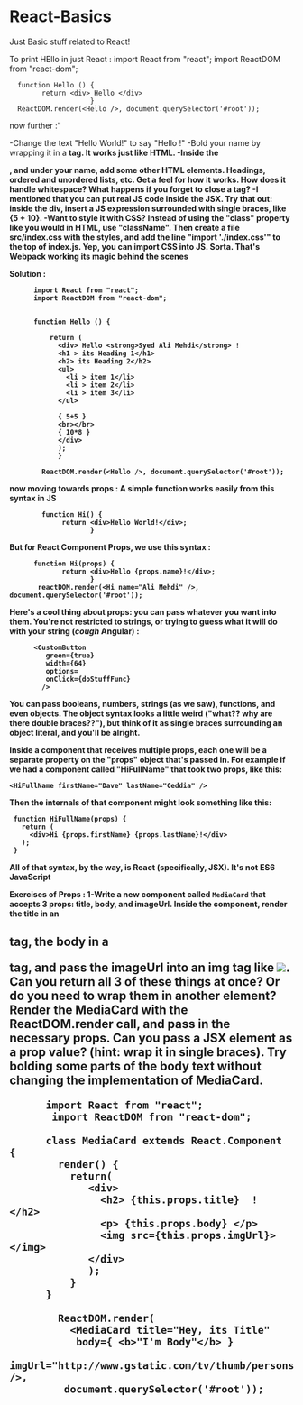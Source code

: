 # React-Basics
Just Basic stuff related to React!

To print HEllo in just React :
  import React from "react";
  import ReactDOM from "react-dom";

      function Hello () {
            return <div> Hello </div>
                        }
      ReactDOM.render(<Hello />, document.querySelector('#root'));


now further :'

-Change the text "Hello World!" to say "Hello <your name>!"
-Bold your name by wrapping it in a <strong> tag. It works just like HTML.
-Inside the <div>, and under your name, add some other HTML elements. Headings, ordered and unordered lists, etc. Get a feel for how it works. How does it handle whitespace? What happens if you forget to close a tag?
-I mentioned that you can put real JS code inside the JSX. Try that out: inside the div, insert a JS expression surrounded with single braces, like {5 + 10}.
-Want to style it with CSS? Instead of using the "class" property like you would in HTML, use "className". Then create a file src/index.css with the styles, and add the line "import './index.css'" to the top of index.js. Yep, you can import CSS into JS. Sorta. That's Webpack working its magic behind the scenes

Solution :

          import React from "react";
          import ReactDOM from "react-dom";


          function Hello () {

              return (
                <div> Hello <strong>Syed Ali Mehdi</strong> ! 
                <h1 > its Heading 1</h1>
                <h2> its Heading 2</h2>
                <ul>
                  <li > item 1</li>
                  <li > item 2</li>
                  <li > item 3</li>
                </ul>

                { 5+5 }   
                <br></br>
                { 10*8 }
                </div>
                );
                }

            ReactDOM.render(<Hello />, document.querySelector('#root'));


now moving towards props :
A simple function works easily from this syntax in JS 
            
            function Hi() {
                 return <div>Hello World!</div>;
                        }
                    
But for React Component Props, we use  this syntax :

          function Hi(props) {
                 return <div>Hello {props.name}!</div>;
                        }
           reactDOM.render(<Hi name="Ali Mehdi" />, document.querySelector('#root'));
           
Here's a cool thing about props: you can pass whatever you want into them. You're not restricted to strings, or trying to guess what it will do with your string (*cough* Angular) :

          <CustomButton
             green={true}
             width={64}
             options=
             onClick={doStuffFunc}
            />
 
 You can pass booleans, numbers, strings (as we saw), functions, and even objects. The object syntax looks a little weird ("what?? why are there double braces??"), but think of it as single braces surrounding an object literal, and you'll be alright.

Inside a component that receives multiple props, each one will be a separate property on the "props" object that's passed in. For example if we had a component called "HiFullName" that took two props, like this:

    <HiFullName firstName="Dave" lastName="Ceddia" />

Then the internals of that component might look something like this:

     function HiFullName(props) {
       return (
         <div>Hi {props.firstName} {props.lastName}!</div>
       );
     }

All of that syntax, by the way, is React (specifically, JSX). It's not ES6 JavaScript

Exercises of Props :
1-Write a new component called `MediaCard` that accepts 3 props: title, body, and imageUrl. Inside the component, render the title in an <h2> tag, the body in a <p> tag, and pass the imageUrl into an img tag like <img src={imageUrl}/>. Can you return all 3 of these things at once? Or do you need to wrap them in another element?
Render the MediaCard with the ReactDOM.render call, and pass in the necessary props. Can you pass a JSX element as a prop value? (hint: wrap it in single braces). Try bolding some parts of the body text without changing the implementation of MediaCard.


          import React from "react";
           import ReactDOM from "react-dom";

          class MediaCard extends React.Component {
            render() {
              return(
                 <div>
                   <h2> {this.props.title}  ! </h2>
                   <p> {this.props.body} </p>
                   <img src={this.props.imgUrl}></img>
                 </div>
                 );
              }
          }

            ReactDOM.render(
              <MediaCard title="Hey, its Title" 
               body={ <b>"I'm Body"</b> }
              imgUrl="http://www.gstatic.com/tv/thumb/persons/983712/983712_v9_ba.jpg" />,
             document.querySelector('#root'));

